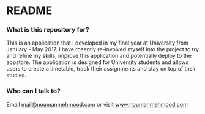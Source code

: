 # README #

### What is this repository for? ###

This is an application that I developed in my final year at University from January - May 2017. I have rceently re-involved myself into the project to try and refine my skills, improve this application and potentially deploy to the appstore. 
The application is designed for University students and allows users to create a timetable, track their assignments and stay on top of their studies. 

### Who can I talk to? ###
Email mail@noumanmehmood.com or visit www.noumanmehmood.com